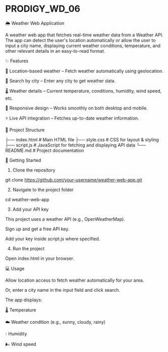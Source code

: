 # PRODIGY_WD_06

🌦️ Weather Web Application

A weather web app that fetches real-time weather data from a Weather API.
The app can detect the user's location automatically or allow the user to input a city name, displaying current weather conditions, temperature, and other relevant details in an easy-to-read format.




✨ Features

📍 Location-based weather – Fetch weather automatically using geolocation.

🔎 Search by city – Enter any city to get weather data.

🌡️ Weather details – Current temperature, conditions, humidity, wind speed, etc.

🎨 Responsive design – Works smoothly on both desktop and mobile.

⚡ Live API integration – Fetches up-to-date weather information.





📂 Project Structure

├── index.html       # Main HTML file
├── style.css        # CSS for layout & styling
├── script.js        # JavaScript for fetching and displaying API data
└── README.md        # Project documentation




🚀 Getting Started

1. Clone the repository

git clone https://github.com/your-username/weather-web-app.git

2. Navigate to the project folder

cd weather-web-app

3. Add your API key

This project uses a weather API (e.g., OpenWeatherMap).

Sign up and get a free API key.

Add your key inside script.js where specified.


4. Run the project

Open index.html in your browser.




💻 Usage

Allow location access to fetch weather automatically for your area.

Or, enter a city name in the input field and click search.

The app displays:

🌡️ Temperature

☁️ Weather condition (e.g., sunny, cloudy, rainy)

💧 Humidity

🌬️ Wind speed

